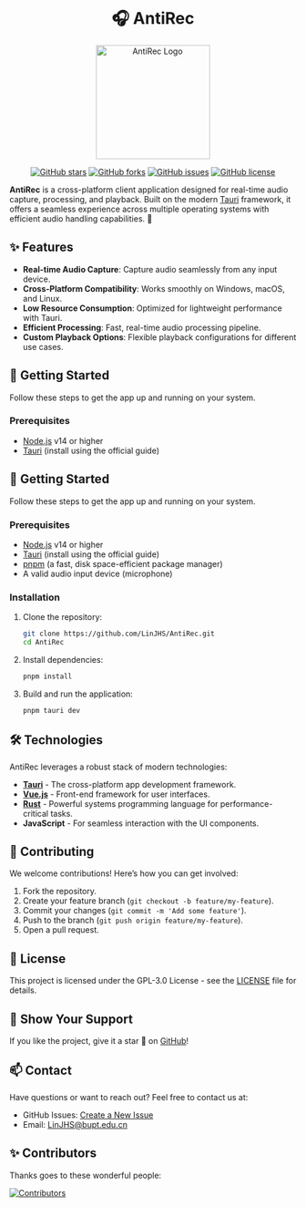
<center>
  
  # 🎧 AntiRec 
  
  <img src="https://github.com/LinJHS/AntiRec/blob/main/images/logo.png" alt="AntiRec Logo" width="200">
  
  [![GitHub stars](https://img.shields.io/github/stars/LinJHS/AntiRec)](https://github.com/LinJHS/AntiRec/stargazers)
  [![GitHub forks](https://img.shields.io/github/forks/LinJHS/AntiRec)](https://github.com/LinJHS/AntiRec/network/members)
  [![GitHub issues](https://img.shields.io/github/issues/LinJHS/AntiRec)](https://github.com/LinJHS/AntiRec/issues)
  [![GitHub license](https://img.shields.io/github/license/LinJHS/AntiRec)](https://github.com/LinJHS/AntiRec/blob/main/LICENSE)
</center>

  **AntiRec** is a cross-platform client application designed for real-time audio capture, processing, and playback. Built on the modern [Tauri](https://tauri.app/) framework, it offers a seamless experience across multiple operating systems with efficient audio handling capabilities. 🚀

## ✨ Features

- **Real-time Audio Capture**: Capture audio seamlessly from any input device.
- **Cross-Platform Compatibility**: Works smoothly on Windows, macOS, and Linux.
- **Low Resource Consumption**: Optimized for lightweight performance with Tauri.
- **Efficient Processing**: Fast, real-time audio processing pipeline.
- **Custom Playback Options**: Flexible playback configurations for different use cases.

## 🚀 Getting Started

Follow these steps to get the app up and running on your system.

### Prerequisites
- [Node.js](https://nodejs.org/) v14 or higher
- [Tauri](https://tauri.app/) (install using the official guide)

## 🚀 Getting Started

Follow these steps to get the app up and running on your system.

### Prerequisites
- [Node.js](https://nodejs.org/) v14 or higher
- [Tauri](https://tauri.app/) (install using the official guide)
- [pnpm](https://pnpm.io/) (a fast, disk space-efficient package manager)
- A valid audio input device (microphone)

### Installation
1. Clone the repository:
   ```bash
   git clone https://github.com/LinJHS/AntiRec.git
   cd AntiRec
   ```

2. Install dependencies:
   ```bash
   pnpm install
   ```

3. Build and run the application:
   ```bash
   pnpm tauri dev
   ```
<!-- 
## 📷 Screenshots

![AntiRec Screenshot 1](https://your-image-link.com/screenshot1.png)
*Main interface of AntiRec on Windows*

![AntiRec Screenshot 2](https://your-image-link.com/screenshot2.png)
*Real-time audio processing view* -->

## 🛠️ Technologies

AntiRec leverages a robust stack of modern technologies:

- **[Tauri](https://tauri.app/)** - The cross-platform app development framework.
- **[Vue.js](https://vuejs.org/)** - Front-end framework for user interfaces.
- **[Rust](https://www.rust-lang.org/)** - Powerful systems programming language for performance-critical tasks.
- **JavaScript** - For seamless interaction with the UI components.

## 🤝 Contributing

We welcome contributions! Here’s how you can get involved:

1. Fork the repository.
2. Create your feature branch (`git checkout -b feature/my-feature`).
3. Commit your changes (`git commit -m 'Add some feature'`).
4. Push to the branch (`git push origin feature/my-feature`).
5. Open a pull request.

## 📜 License

This project is licensed under the GPL-3.0 License - see the [LICENSE](https://github.com/LinJHS/AntiRec/blob/main/LICENSE) file for details.

## 🌟 Show Your Support

If you like the project, give it a star 🌟 on [GitHub](https://github.com/LinJHS/AntiRec)! 

## 📫 Contact

Have questions or want to reach out? Feel free to contact us at:

- GitHub Issues: [Create a New Issue](https://github.com/LinJHS/AntiRec/issues)
- Email: LinJHS@bupt.edu.cn

## ✨ Contributors

Thanks goes to these wonderful people:

[![Contributors](https://contrib.rocks/image?repo=LinJHS/AntiRec)](https://github.com/LinJHS/AntiRec/graphs/contributors)
